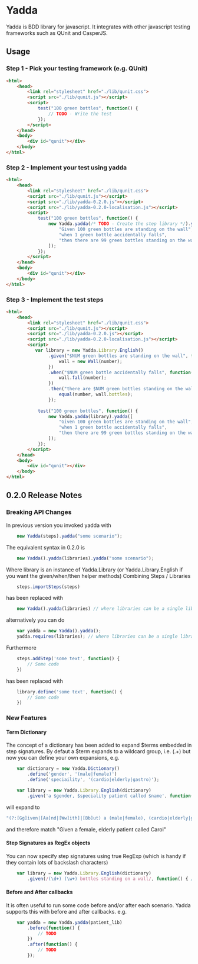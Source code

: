 # Yadda

Yadda is BDD library for javascript. It integrates with other javascript testing frameworks such as QUnit and CasperJS.

## Usage

### Step 1 - Pick your testing framework (e.g. QUnit)

```html
<html>
    <head>
        <link rel="stylesheet" href="./lib/qunit.css">
        <script src="./lib/qunit.js"></script>   
        <script>
            test("100 green bottles", function() {
                // TODO - Write the test
            });
        </script>
    </head>
    <body>
        <div id="qunit"></div>
    </body>
</html>
```

### Step 2 - Implement your test using yadda

```html
<html>
    <head>
        <link rel="stylesheet" href="./lib/qunit.css">
        <script src="./lib/qunit.js"></script>   
        <script src="./lib/yadda-0.2.0.js"></script>
        <script src="./lib/yadda-0.2.0-localisation.js"></script>
        <script>
            test("100 green bottles", function() {
                new Yadda.yadda(/* TODO - Create the step library */).yadda([
                    "Given 100 green bottles are standing on the wall",
                    "when 1 green bottle accidentally falls",
                    "then there are 99 green bottles standing on the wall"
                ]);
            });
        </script>
    </head>
    <body>
        <div id="qunit"></div>
    </body>
</html>
```

### Step 3 - Implement the test steps

```html
<html>
    <head>
        <link rel="stylesheet" href="./lib/qunit.css">
        <script src="./lib/qunit.js"></script>   
        <script src="./lib/yadda-0.2.0.js"></script>
        <script src="./lib/yadda-0.2.0-localisation.js"></script>
        <script>
           var library = new Yadda.Library.English()
                .given("$NUM green bottles are standing on the wall", function(number) {
                    wall = new Wall(number);
                })                
                .when("$NUM green bottle accidentally falls", function(number) { 
                    wall.fall(number);
                })
                .then("there are $NUM green bottles standing on the wall", function(number) {
                    equal(number, wall.bottles);
                });
                
            test("100 green bottles", function() {
                new Yadda.yadda(library).yadda([
                    "Given 100 green bottles are standing on the wall",
                    "when 1 green bottle accidentally falls",
                    "then there are 99 green bottles standing on the wall"
                ]);
            });                
        </script>
    </head>
    <body>
        <div id="qunit"></div>
    </body>
</html>
```

## 0.2.0 Release Notes

### Breaking API Changes

In previous version you invoked yadda with 
```js
    new Yadda(steps).yadda("some scenario");
```
The equivalent syntax in 0.2.0 is
```js
    new Yadda().yadda(libraries).yadda("some scenario");
```
Where library is an instance of Yadda.Library (or Yadda.Library.English if you want the given/when/then helper methods)
Combining Steps / Libraries
```js
    steps.importSteps(steps)
```
has been replaced with
```js
    new Yadda().yadda(libraries) // where libraries can be a single library or an array
```
alternatively you can do
```js
    var yadda = new Yadda().yadda();
    yadda.requires(libraries); // where libraries can be a single library or an array
```
Furthermore
```js
    steps.addStep('some text', function() {
        // Some code    
    })
```
has been replaced with 
```js
    library.define('some text', function() {
        // Some code    
    })
```
### New Features

#### Term Dictionary
The concept of a dictionary has been added to expand $terms embedded in step signatures. By defaut a $term expands to a wildcard group, i.e. (.+) but now you can define your own expansions, e.g.

```js
    var dictionary = new Yadda.Dictionary()
        .define('gender', '(male|female)')
        .define('speciaility', '(cardio|elderly|gastro)');

    var library = new Yadda.Library.English(dictionary)
        .given('a $gender, $speciality patient called $name', function() { /* TODO */ });
```
will expand to 
```js
"(?:[Gg]iven|[Aa]nd|[Ww]ith]|[Bb]ut) a (male|female), (cardio|elderly|gastro) patient called (.+)"
```
and therefore match "Given a female, elderly patient called Carol"

#### Step Signatures as RegEx objects
You can now specify step signatures using true RegExp (which is handy if they contain lots of backslash characters)
```js
    var library = new Yadda.Library.English(dictionary)
        .given(/(\d+) (\w+) bottles standing on a wall/, function() { /* TODO */ });
```
#### Before and After callbacks
It is often useful to run some code before and/or after each scenario. Yadda supports this with before and after callbacks. e.g.
```js
    var yadda = new Yadda.yadda(patient_lib)
        .before(function() {
            // TODO
        })
        .after(function() {
            // TODO
        });
```

